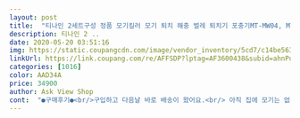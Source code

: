 ```yaml
---
layout: post 
title:  "티나인 2세트구성 정품 모기킬러 모기 퇴치 해충 벌레 퇴치기 포충기MT-MW04, MT-MW04" 
description: 티나인 2 ..
date: 2020-05-20 03:51:16 
img: https://static.coupangcdn.com/image/vendor_inventory/5cd7/c14be5638b433a7e63067562928787b1690ccc4d80fda59d0a8dca2720b1.jpg 
linkUrl: https://link.coupang.com/re/AFFSDP?lptag=AF3600438&subid=ahnPublicAsk&pageKey=1555319320&itemId=2660237784&vendorItemId=70650885687&traceid=V0-113-6ca205b805d81be3 
categories: [1016] 
color: AAD34A 
price: 34900 
author: Ask View Shop 
cont:  "●구매후기●<br/>구입하고 다음날 바로 배송이 왔어요.<br/> 아직 집에 모기는 없는데 부엌에 날파리가 날아다녀서 테스트삼아 켜놓고 아침에 보니 정말 잡혀있네요.<br/> 캠핑용으로 구입 한건데 날파리도 잡혀있는걸 보니 모기도 잘 잡힐 꺼 같은 기대감이^^ 포집통도 간편하게 분리가 가능해서 청소도 쉬울 것 같아요!! 1+1이라 가격도 저렴한 편이라 여러모로 만족스럽네요<br/>날씨도풀려서 캠핑갈때도 쓰려고 2세트로 주문했는데 사이즈 귀엽고 근데 주방에 테스트겸  하루정도 뒀더니켜봤더니 집에 날파리가 이리많았나 ? ㅋㅋㅋ식겁하고 털어버리고 다시 켰는데 몇분지나 바로 또 날파리가 잡혀있네요 ;; 모기때문에 산건데 각종벌레 다잡을거같네요 맘에듭니다<br/>모기퇴치기 찾아보다가  가격대가 저렴해서 사봤는데 디자인도 깔끔하니 예쁘고 괜찮네요<br/>올해도 집안 벌레들 다 잡아줄거라 기대하고 있어요.<br/><br/>이제 더워지니 슬슬 모기까지 보이기 시작해서 배송 오자마자 뜯어서 설치해놨네요.<br/><br/>작년에 구매해서 여름동안 날파리없이 잘 지냈었던터라, 제품 올라온거 보고 바로 구매했습니다.<br/><br/>구입하고 다음날 바로 배송이 왔어요.<br/> 아직 집에 모기는 없는데 부엌에 날파리가 날아다녀서 테스트삼아 켜놓고 아침에 보니 정말 잡혀있네요.<br/> 캠핑용으로 구입 한건데 날파리도 잡혀있는걸 보니 모기도 잘 잡힐 꺼 같은 기대감이^^ 포집통도 간편하게 분리가 가능해서 청소도 쉬울 것 같아요!! 1+1이라 가격도 저렴한 편이라 여러모로 만족스럽네요<br/>날씨도풀려서 캠핑갈때도 쓰려고 2세트로 주문했는데 사이즈 귀엽고 근데 주방에 테스트겸  하루정도 뒀더니켜봤더니 집에 날파리가 이리많았나 ? ㅋㅋㅋ식겁하고 털어버리고 다시 켰는데 몇분지나 바로 또 날파리가 잡혀있네요 ;; 모기때문에 산건데 각종벌레 다잡을거같네요 맘에듭니다<br/>모기퇴치기 찾아보다가  가격대가 저렴해서 사봤는데 디자인도 깔끔하니 예쁘고 괜찮네요<br/>올해도 집안 벌레들 다 잡아줄거라 기대하고 있어요.<br/><br/>이제 더워지니 슬슬 모기까지 보이기 시작해서 배송 오자마자 뜯어서 설치해놨네요.<br/><br/>작년에 구매해서 여름동안 날파리없이 잘 지냈었던터라, 제품 올라온거 보고 바로 구매했습니다.<br/><br/>" 
---
```

